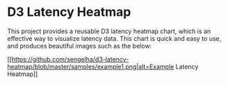 D3 Latency Heatmap
==================

This project provides a reusable D3 latency heatmap chart, which is
an effective way to visualize latency data.  This chart is quick and
easy to use, and produces beautiful images such as the below:

[[https://github.com/sengelha/d3-latency-heatmap/blob/master/samples/example1.png|alt=Example Latency Heatmap]]
